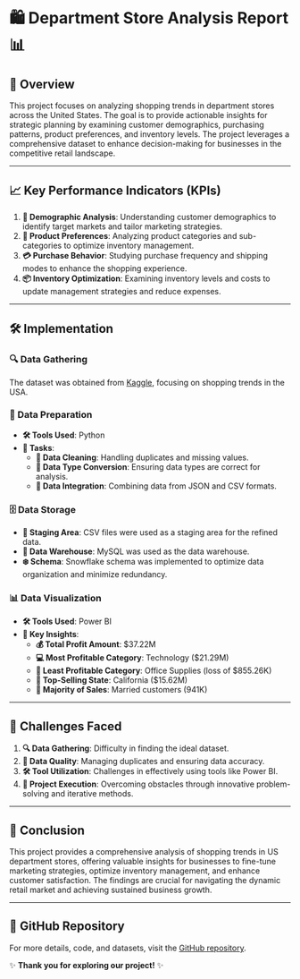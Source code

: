# 🛍️ Department Store Analysis Report 📊

## 🌟 Overview
This project focuses on analyzing shopping trends in department stores across the United States. The goal is to provide actionable insights for strategic planning by examining customer demographics, purchasing patterns, product preferences, and inventory levels. The project leverages a comprehensive dataset to enhance decision-making for businesses in the competitive retail landscape.

---

## 📈 Key Performance Indicators (KPIs)
1. **👥 Demographic Analysis**: Understanding customer demographics to identify target markets and tailor marketing strategies.
2. **🛒 Product Preferences**: Analyzing product categories and sub-categories to optimize inventory management.
3. **💳 Purchase Behavior**: Studying purchase frequency and shipping modes to enhance the shopping experience.
4. **📦 Inventory Optimization**: Examining inventory levels and costs to update management strategies and reduce expenses.

---

## 🛠️ Implementation

### 🔍 Data Gathering
The dataset was obtained from [Kaggle](https://www.kaggle.com/datasets/mmohaiminulislam/ecommerce-data-analysis?select=time_dim.csv), focusing on shopping trends in the USA.

### 🧹 Data Preparation
- **🛠️ Tools Used**: Python
- **📝 Tasks**:
  - **🧼 Data Cleaning**: Handling duplicates and missing values.
  - **🔢 Data Type Conversion**: Ensuring data types are correct for analysis.
  - **🔗 Data Integration**: Combining data from JSON and CSV formats.

### 🗄️ Data Storage
- **📂 Staging Area**: CSV files were used as a staging area for the refined data.
- **🏢 Data Warehouse**: MySQL was used as the data warehouse.
- **❄️ Schema**: Snowflake schema was implemented to optimize data organization and minimize redundancy.

### 📊 Data Visualization
- **🛠️ Tools Used**: Power BI
- **🔑 Key Insights**:
  - **💰 Total Profit Amount**: $37.22M
  - **💻 Most Profitable Category**: Technology ($21.29M)
  - **📎 Least Profitable Category**: Office Supplies (loss of $855.26K)
  - **🌴 Top-Selling State**: California ($15.62M)
  - **💍 Majority of Sales**: Married customers (941K)

---

## 🚧 Challenges Faced
1. **🔍 Data Gathering**: Difficulty in finding the ideal dataset.
2. **🧩 Data Quality**: Managing duplicates and ensuring data accuracy.
3. **🛠️ Tool Utilization**: Challenges in effectively using tools like Power BI.
4. **🏃 Project Execution**: Overcoming obstacles through innovative problem-solving and iterative methods.

---

## 🎯 Conclusion
This project provides a comprehensive analysis of shopping trends in US department stores, offering valuable insights for businesses to fine-tune marketing strategies, optimize inventory management, and enhance customer satisfaction. The findings are crucial for navigating the dynamic retail market and achieving sustained business growth.

---

## 📂 GitHub Repository
For more details, code, and datasets, visit the [GitHub repository](https://github.com/becherzribi/Department-Store-Analysis).

✨ **Thank you for exploring our project!** ✨
